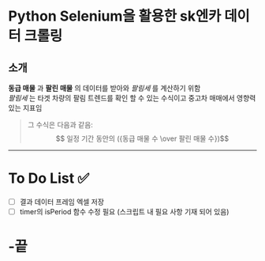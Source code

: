 # Python Selenium을 활용한 sk엔카 데이터 크롤링

## 소개
__동급 매물__ 과 __팔린 매물__ 의 데이터를 받아와 _팔림세_ 를 계산하기 위함<br>
_팔림세_ 는 타겟 차량의 팔림 트렌드를 확인 할 수 있는 수식이고 중고차 매매에서 영향력 있는 지표임<br>
>그 수식은 다음과 같음:<br>
>$$ 일정 기간 동안의 ({동급 매물 수 \over 팔린 매물 수})$$

---

# To Do List ✅
- [ ] 결과 데이터 프레임 엑셀 저장
- [ ] timer의 isPeriod 함수 수정 필요 (스크립트 내 필요 사항 기재 되어 있음)

# -끝
